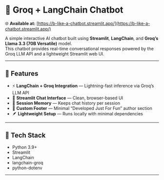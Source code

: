 # 💬 Groq + LangChain Chatbot

🌐 **Available at:** [https://b-like-a-chatbot.streamlit.app/](https://b-like-a-chatbot.streamlit.app/)

A simple interactive AI chatbot built using **Streamlit**, **LangChain**, and **Groq’s Llama 3.3 (70B Versatile)** model.  
This chatbot provides real-time conversational responses powered by the Groq LLM API and a lightweight Streamlit web UI.

---

## 🚀 Features

- ⚡ **LangChain + Groq Integration** — Lightning-fast inference via Groq’s LLM API  
- 💬 **Streamlit Chat Interface** — Clean, browser-based UI  
- 🧠 **Session Memory** — Keeps chat history per session  
- 🎨 **Custom Footer** — Minimal “Developed Just For Fun” author section  
- 🪶 **Lightweight Setup** — Runs locally with minimal dependencies  

---

## 🧠 Tech Stack

- Python 3.9+
- Streamlit  
- LangChain  
- langchain-groq  
- python-dotenv  

---